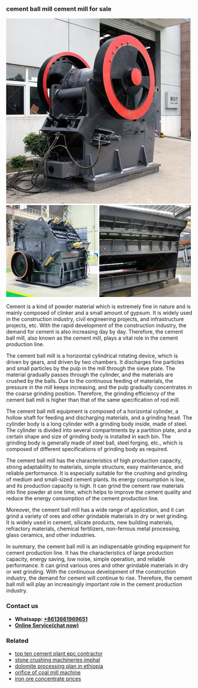<h3>cement ball mill cement mill for sale</h3><img src='1708499272.jpg' alt=''><p>Cement is a kind of powder material which is extremely fine in nature and is mainly composed of clinker and a small amount of gypsum. It is widely used in the construction industry, civil engineering projects, and infrastructure projects, etc. With the rapid development of the construction industry, the demand for cement is also increasing day by day. Therefore, the cement ball mill, also known as the cement mill, plays a vital role in the cement production line.</p><p>The cement ball mill is a horizontal cylindrical rotating device, which is driven by gears, and driven by two chambers. It discharges fine particles and small particles by the pulp in the mill through the sieve plate. The material gradually passes through the cylinder, and the materials are crushed by the balls. Due to the continuous feeding of materials, the pressure in the mill keeps increasing, and the pulp gradually concentrates in the coarse grinding position. Therefore, the grinding efficiency of the cement ball mill is higher than that of the same specification of rod mill.</p><p>The cement ball mill equipment is composed of a horizontal cylinder, a hollow shaft for feeding and discharging materials, and a grinding head. The cylinder body is a long cylinder with a grinding body inside, made of steel. The cylinder is divided into several compartments by a partition plate, and a certain shape and size of grinding body is installed in each bin. The grinding body is generally made of steel ball, steel forging, etc., which is composed of different specifications of grinding body as required.</p><p>The cement ball mill has the characteristics of high production capacity, strong adaptability to materials, simple structure, easy maintenance, and reliable performance. It is especially suitable for the crushing and grinding of medium and small-sized cement plants. Its energy consumption is low, and its production capacity is high. It can grind the cement raw materials into fine powder at one time, which helps to improve the cement quality and reduce the energy consumption of the cement production line. </p><p>Moreover, the cement ball mill has a wide range of application, and it can grind a variety of ores and other grindable materials in dry or wet grinding. It is widely used in cement, silicate products, new building materials, refractory materials, chemical fertilizers, non-ferrous metal processing, glass ceramics, and other industries. </p><p>In summary, the cement ball mill is an indispensable grinding equipment for cement production line. It has the characteristics of large production capacity, energy saving, low noise, simple operation, and reliable performance. It can grind various ores and other grindable materials in dry or wet grinding. With the continuous development of the construction industry, the demand for cement will continue to rise. Therefore, the cement ball mill will play an increasingly important role in the cement production industry.</p><h3>Contact us</h3><ul><li><strong>Whatsapp:&nbsp;<a href="https://wa.me/8613661969651">+8613661969651</a></strong></li><li><a href="https://swt.shibang-china.com/?git&amp;zhl&amp;cement ball mill cement mill for sale"><strong>Online Service(chat now)</strong></a></li></ul><h3>Related</h3><ul><li><a href='top ten cement plant epc contractor.md'>top ten cement plant epc contractor</a></li><li><a href='stone crushing machineries imphal.md'>stone crushing machineries imphal</a></li><li><a href='dolomite processing plan in ethiopia.md'>dolomite processing plan in ethiopia</a></li><li><a href='orifice of coal mill machine.md'>orifice of coal mill machine</a></li><li><a href='iron ore concentrate prices.md'>iron ore concentrate prices</a></li></ul>
